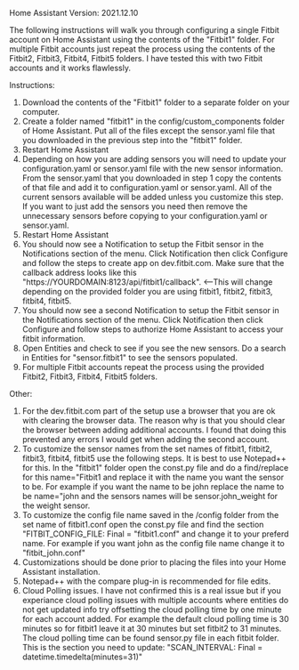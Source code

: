 Home Assistant Version: 2021.12.10

The following instructions will walk you through configuring a single Fitbit account on Home Assistant using the contents of the "Fitbit1" folder. For multiple Fitbit accounts just repeat the process using the contents of the Fitbit2, Fitbit3, Fitbit4, Fitbit5 folders. I have tested this with two Fitbit accounts and it works flawlessly.

Instructions:
1. Download the contents of the "Fitbit1" folder to a separate folder on your computer.
2. Create a folder named "fitbit1" in the config/custom_components folder of Home Assistant. Put all of the files except the sensor.yaml file that you downloaded in the previous step into the "fitbit1" folder. 
3. Restart Home Assistant
4. Depending on how you are adding sensors you will need to update your configuration.yaml or sensor.yaml file with the new sensor information. From the sensor.yaml that you downloaded in step 1 copy the contents of that file and add it to configuration.yaml or sensor.yaml. All of the current sensors available will be added unless you customize this step. If you want to just add the sensors you need then remove the unnecessary sensors before copying to your configuration.yaml or sensor.yaml.
5. Restart Home Assistant
6. You should now see a Notification to setup the Fitbit sensor in the Notifications section of the menu. Click Notification then click Configure and follow the steps to create app on dev.fitbit.com. Make sure that the callback address looks like this "https://YOURDOMAIN:8123/api/fitbit1/callback". <--This will change depending on the provided folder you are using fitbit1, fitbit2, fitbit3, fitbit4, fitbit5.
7. You should now see a second Notification to setup the Fitbit sensor in the Notifications section of the menu. Click Notification then click Configure and follow steps to authorize Home Assistant to access your fitbit information.
8. Open Entities and check to see if you see the new sensors. Do a search in Entities for "sensor.fitbit1" to see the sensors populated. 
9. For multiple Fitbit accounts repeat the process using the provided Fitbit2, Fitbit3, Fitbit4, Fitbit5 folders.

Other: 
1. For the dev.fitbit.com part of the setup use a browser that you are ok with clearing the browser data. The reason why is that you should clear the browser between adding additional accounts. I found that doing this prevented any errors I would get when adding the second account.
2. To customize the sensor names from the set names of fitbit1, fitbit2, fitbit3, fitbit4, fitbit5 use the following steps. It is best to use Notepad++ for this. In the "fitbit1" folder open the const.py file and do a find/replace for this name="Fitbit1 and replace it with the name you want the sensor to be. For example if you want the name to be john replace the name to be name="john and the sensors names will be sensor.john_weight for the weight sensor.
3. To customize the config file name saved in the /config folder from the set name of fitbit1.conf open the const.py file and find the section "FITBIT_CONFIG_FILE: Final = "fitbit1.conf" and change it to your preferd name. For example if you want john as the config file name change it to "fitbit_john.conf"
4. Customizations should be done prior to placing the files into your Home Assistant installation.
5. Notepad++ with the compare plug-in is recommended for file edits.
6. Cloud Polling issues. I have not confirmed this is a real issue but if you experiance cloud polling issues with multiple accounts where entities do not get updated info try offsetting the cloud polling time by one minute for each account added. For example the default cloud polling time is 30 minutes so for fitbit1 leave it at 30 minutes but set fitbit2 to 31 minutes. The cloud polling time can be found sensor.py file in each fitbit folder. This is the section you need to update: "SCAN_INTERVAL: Final = datetime.timedelta(minutes=31)"
